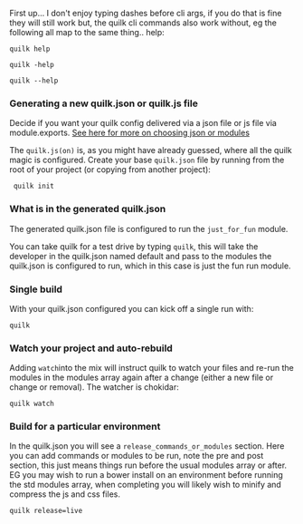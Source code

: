 First up... I don't enjoy typing dashes before cli args, if you do that is fine they will still work but, the quilk cli commands also work without, eg the following all map to the same thing.. help: 
```
quilk help
``` 
```
quilk -help
``` 
```
quilk --help
```

### Generating a new quilk.json or quilk.js file
Decide if you want your quilk config delivered via a json file or js file via module.exports.
[See here for more on choosing json or modules](https://jdcrecur.github.io/quilk/JSON-or-Module.html)

The `quilk.js(on)` is, as you might have already guessed, where all the quilk magic is configured. Create your base `quilk.json` file by running from the root of your project (or copying from another project):
```
 quilk init
```

### What is in the generated quilk.json
The generated quilk.json file is configured to run the `just_for_fun` module.

You can take quilk for a test drive by typing `quilk`, this will take the developer in the quilk.json named default and pass to the modules the quilk.json is configured to run, which in this case is just the fun run module.

### Single build
With your quilk.json configured you can kick off a single run with:
```
quilk
```

### Watch your project and auto-rebuild
Adding `watch`into the mix will instruct quilk to watch your files and re-run the modules in the modules array again after a change (either a new file or change or removal). The watcher is chokidar:
```
quilk watch
```

### Build for a particular environment
In the quilk.json you will see a `release_commands_or_modules` section. Here you can add commands or modules to be run, note the pre and post section, this just means things run before the usual modules array or after. EG you may wish to run a bower install on an environment before running the std modules array, when completing you will likely wish to minify and compress the js and css files.
```
quilk release=live
```